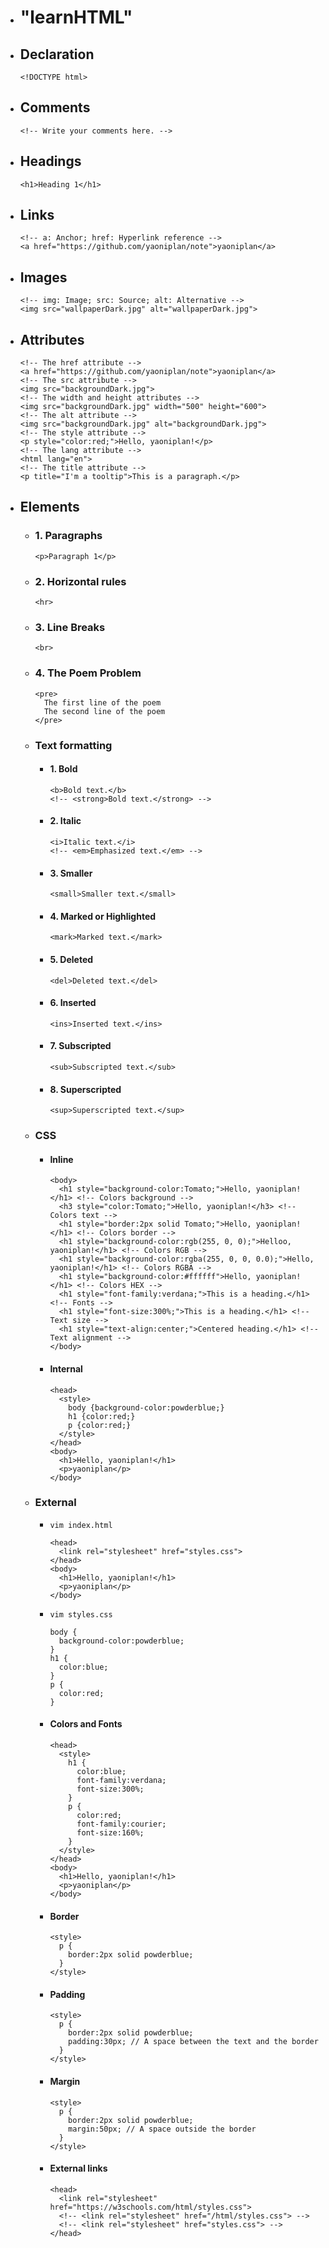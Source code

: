 - # "learnHTML"
- ## Declaration
    ```
    <!DOCTYPE html>
    ```
- ## Comments
    ```
    <!-- Write your comments here. -->
    ```
- ## Headings
    ```
    <h1>Heading 1</h1>
    ```
- ## Links
    ```
    <!-- a: Anchor; href: Hyperlink reference -->
    <a href="https://github.com/yaoniplan/note">yaoniplan</a>
    ```
- ## Images
    ```
    <!-- img: Image; src: Source; alt: Alternative -->
    <img src="wallpaperDark.jpg" alt="wallpaperDark.jpg">
    ```
- ## Attributes
    ```
    <!-- The href attribute -->
    <a href="https://github.com/yaoniplan/note">yaoniplan</a>
    <!-- The src attribute -->
    <img src="backgroundDark.jpg">
    <!-- The width and height attributes -->
    <img src="backgroundDark.jpg" width="500" height="600">
    <!-- The alt attribute -->
    <img src="backgroundDark.jpg" alt="backgroundDark.jpg">
    <!-- The style attribute -->
    <p style="color:red;">Hello, yaoniplan!</p>
    <!-- The lang attribute -->
    <html lang="en">
    <!-- The title attribute -->
    <p title="I'm a tooltip">This is a paragraph.</p>
    ```
- ## Elements
    - ### 1. Paragraphs
        ```
        <p>Paragraph 1</p>
        ```
    - ### 2. Horizontal rules
        ```
        <hr>
        ```
    - ### 3. Line Breaks
        ```
        <br>
        ```
    - ### 4. The Poem Problem
        ```
        <pre>
          The first line of the poem
          The second line of the poem
        </pre>
        ```
    - ### Text formatting
        - #### 1. Bold
            ```
            <b>Bold text.</b>
            <!-- <strong>Bold text.</strong> -->
            ```
        - #### 2. Italic
            ```
            <i>Italic text.</i>
            <!-- <em>Emphasized text.</em> -->
            ```
        - #### 3. Smaller
            ```
            <small>Smaller text.</small>
            ```
        - #### 4. Marked or Highlighted
            ```
            <mark>Marked text.</mark>
            ```
        - #### 5. Deleted
            ```
            <del>Deleted text.</del>
            ```
        - #### 6. Inserted
            ```
            <ins>Inserted text.</ins>
            ```
        - #### 7. Subscripted
            ```
            <sub>Subscripted text.</sub>
            ```
        - #### 8. Superscripted
            ```
            <sup>Superscripted text.</sup>
            ```
    - ### CSS
        - #### Inline
          ```
          <body>
            <h1 style="background-color:Tomato;">Hello, yaoniplan!</h1> <!-- Colors background -->
            <h3 style="color:Tomato;">Hello, yaoniplan!</h3> <!-- Colors text -->
            <h1 style="border:2px solid Tomato;">Hello, yaoniplan!</h1> <!-- Colors border -->
            <h1 style="background-color:rgb(255, 0, 0);">Helloo, yaoniplan!</h1> <!-- Colors RGB -->
            <h1 style="background-color:rgba(255, 0, 0, 0.0);">Hello, yaoniplan!</h1> <!-- Colors RGBA -->
            <h1 style="background-color:#ffffff">Hello, yaoniplan!</h1> <!-- Colors HEX -->
            <h1 style="font-family:verdana;">This is a heading.</h1> <!-- Fonts -->
            <h1 style="font-size:300%;">This is a heading.</h1> <!-- Text size -->
            <h1 style="text-align:center;">Centered heading.</h1> <!-- Text alignment -->
          </body>
          ```
        - #### Internal
          ```
          <head>
            <style>
              body {background-color:powderblue;}
              h1 {color:red;}
              p {color:red;}
            </style>
          </head>
          <body>
            <h1>Hello, yaoniplan!</h1>
            <p>yaoniplan</p>
          </body>
          ```
    - ### External
        - `vim index.html`
          ```
          <head>
            <link rel="stylesheet" href="styles.css">
          </head>
          <body>
            <h1>Hello, yaoniplan!</h1>
            <p>yaoniplan</p>
          </body>
          ```
        - `vim styles.css`
          ```
          body {
            background-color:powderblue;
          }
          h1 {
            color:blue;
          }
          p {
            color:red;
          }
          ```
        - #### Colors and Fonts
          ```
          <head>
            <style>
              h1 {
                color:blue;
                font-family:verdana;
                font-size:300%;
              }
              p {
                color:red;
                font-family:courier;
                font-size:160%;
              }
            </style>
          </head>
          <body>
            <h1>Hello, yaoniplan!</h1>
            <p>yaoniplan</p>
          </body>
          ```
        - #### Border
          ```
          <style>
            p {
              border:2px solid powderblue;
            }
          </style>
          ```
        - #### Padding
          ```
          <style>
            p {
              border:2px solid powderblue;
              padding:30px; // A space between the text and the border
            }
          </style>
          ```
        - #### Margin
          ```
          <style>
            p {
              border:2px solid powderblue;
              margin:50px; // A space outside the border
            }
          </style>
          ```
        - #### External links
          ```
          <head>
            <link rel="stylesheet" href="https://w3schools.com/html/styles.css">
            <!-- <link rel="stylesheet" href="/html/styles.css"> -->
            <!-- <link rel="stylesheet" href="styles.css"> -->
          </head>
          ```
